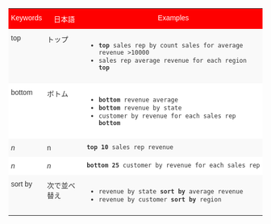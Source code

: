 
<style type="text/css">
.tg  {border-collapse:collapse;border-spacing:0;border:none;border-color:#ccc;}
.tg td{font-family:Arial, sans-serif;font-size:14px;padding:10px 5px;border-style:solid;border-width:0px;overflow:hidden;word-break:normal;border-color:#ccc;color:#333;background-color:#fff;}
.tg th{font-family:Arial, sans-serif;font-size:14px;font-weight:normal;padding:10px 5px;border-style:solid;border-width:0px;overflow:hidden;word-break:normal;border-color:#ccc;color:#333;background-color:#f0f0f0;}
.tg .tg-k64o{background-color:#fe0000;color:#ffffff;border-color:inherit;vertical-align:top}
.tg .tg-dc35{background-color:#f9f9f9;border-color:inherit;vertical-align:top}
.tg .tg-us36{border-color:inherit;vertical-align:top}
</style>
<table class="tg">
  <tr>
    <th class="tg-k64o">Keywords</th>
    <th class="tg-k64o">日本語</th>
    <th class="tg-k64o">Examples</th>
  </tr>
  <tr>
    <td class="tg-dc35">top</td>
    <td class="tg-dc35">トップ</td>
    <td class="tg-dc35">
    <ul><li><code><b>top</b> sales rep by count sales for average revenue &gt;10000</code></li>
    <li><code>sales rep average revenue for each region <b>top</b> </code></li> </ul>
    </td>
  </tr>
  <tr>
    <td class="tg-us36">bottom</td>
    <td class="tg-us36">ボトム</td>
    <td class="tg-us36">
    <ul><li><code><b>bottom</b> revenue average</code></li>
    <li><code><b>bottom</b> revenue by state</code></li>
    <li><code>customer by revenue for each sales rep <b>bottom</b></code></li></ul>
    </td>
  </tr>
  <tr>
    <td class="tg-dc35"><em>n</em></td>
    <td class="tg-dc35">n</td>
    <td class="tg-dc35">
    <code><b>top 10</b> sales rep revenue</code>
    </td>
  </tr>
  <tr>
    <td class="tg-us36"><em>n</em></td>
    <td class="tg-us36"><em>n</em></td>
    <td class="tg-us36">
    <code><b>bottom 25</b> customer by revenue for each sales rep</code>
    </td>
  </tr>
  <tr>
    <td class="tg-dc35">sort by</td>
    <td class="tg-dc35">次で並べ替え</td>
    <td class="tg-dc35">
    <ul>
    <li><code>revenue by state <b>sort by</b> average revenue</code></li>
    <li><code>revenue by customer <b>sort by</b> region</code></li>
    </ul>
    </td>
  </tr>
</table>
